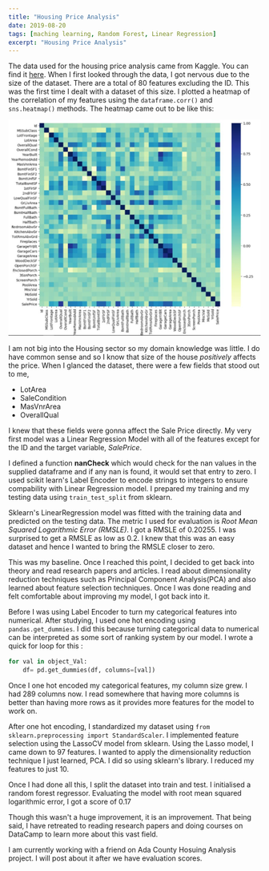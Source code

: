 ```yaml
---
title: "Housing Price Analysis"
date: 2019-08-20
tags: [maching learning, Random Forest, Linear Regression]
excerpt: "Housing Price Analysis"
---
```

The data used for the housing price analysis 
came from Kaggle. You can find it [here](https://www.kaggle.com/c/house-prices-advanced-regression-techniques/data). When I first looked through the data,
I got nervous due to the size of the dataset. There are a total of 80 features excluding the ID. This was the first time I dealt with a dataset of this size. I plotted a heatmap of the correlation of my features using the `dataframe.corr()` and `sns.heatmap()` methods. The heatmap came out to be like this: 

!['Heatmap'](/images/heatmap.JPG) 

I am not big into the Housing sector so my domain knowledge was little. I do have common sense and so I know that size of the house *positively* affects the price. When I glanced the dataset,
there were a few fields that stood out to me,
* LotArea
* SaleCondition
* MasVnrArea 
* OverallQual

I knew that these fields were gonna affect the Sale Price directly.
My very first model was a Linear Regression Model with all of the
features except for the ID and the target variable, *SalePrice*.

I defined a function **nanCheck** which would check for the nan values in the supplied dataframe and if any nan is found, it would set that entry to zero. I used scikit learn's Label Encoder
to encode strings to integers to ensure compability with Linear Regression
model. I prepared my training and my testing data using `train_test_split` from sklearn. 

Sklearn's LinearRegression model was fitted with the training data and predicted on the testing data. The metric I used for evaluation is *Root Mean Squared Logarithmic Error (RMSLE)*.
I got a RMSLE of 0.20255. I was surprised to get a RMSLE as low as 0.2.
I knew that this was an easy dataset and hence I wanted to bring the RMSLE closer to zero.

This was my baseline. Once I reached this point, I decided to get back into theory and read research papers and articles. I read about dimensionality reduction techniques such as Principal Component Analysis(PCA) and also learned about feature selection techniques. Once I was done reading and felt comfortable about improving my model, I got back into it. 

Before I was using Label Encoder to turn my categorical features into numerical. After studying, I used one hot encoding using `pandas.get_dummies`. I did this because turning categorical data to numerical can be interpreted as some sort of ranking system by our model. I wrote a quick for loop for this :
```python
for val in object_Val:
    df= pd.get_dummies(df, columns=[val])
```
Once I one hot encoded my categorical features, my column size grew. I had 289 columns now. I read somewhere that having more columns is better than having more rows as it provides more features for the model to work on. 

After one hot encoding, I standardized my dataset using `from sklearn.preprocessing import StandardScaler`.
I implemented feature selection using the LassoCV model from sklearn. Using the Lasso model, I came down to 97 features. I wanted to apply the dimensionality reduction technique I just learned, PCA. I did so using sklearn's library. I reduced my features to just 10. 

Once I had done all this, I split the dataset into train and test. I initialised a random forest regressor. Evaluating the model with root mean squared logarithmic error, I got a score of 0.17

Though this wasn't a huge improvement, it is an improvement. That being said, I have retreated to reading research papers and doing courses on DataCamp to learn more about this vast field.

I am currently working with a friend on Ada County Hosuing Analysis project. I will post about it after we have evaluation scores. 
